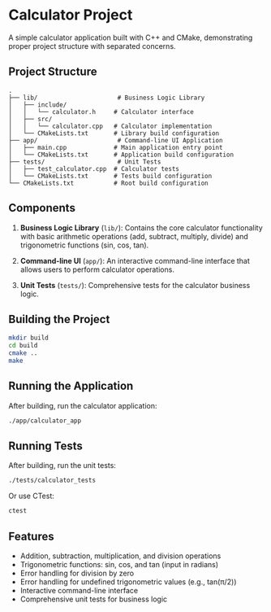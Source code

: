 # Calculator Project

A simple calculator application built with C++ and CMake, demonstrating proper project structure with separated concerns.

## Project Structure

```
.
├── lib/                      # Business Logic Library
│   ├── include/
│   │   └── calculator.h     # Calculator interface
│   ├── src/
│   │   └── calculator.cpp   # Calculator implementation
│   └── CMakeLists.txt       # Library build configuration
├── app/                      # Command-line UI Application
│   ├── main.cpp             # Main application entry point
│   └── CMakeLists.txt       # Application build configuration
├── tests/                    # Unit Tests
│   ├── test_calculator.cpp  # Calculator tests
│   └── CMakeLists.txt       # Tests build configuration
└── CMakeLists.txt           # Root build configuration
```

## Components

1. **Business Logic Library** (`lib/`): Contains the core calculator functionality with basic arithmetic operations (add, subtract, multiply, divide) and trigonometric functions (sin, cos, tan).

2. **Command-line UI** (`app/`): An interactive command-line interface that allows users to perform calculator operations.

3. **Unit Tests** (`tests/`): Comprehensive tests for the calculator business logic.

## Building the Project

```bash
mkdir build
cd build
cmake ..
make
```

## Running the Application

After building, run the calculator application:

```bash
./app/calculator_app
```

## Running Tests

After building, run the unit tests:

```bash
./tests/calculator_tests
```

Or use CTest:

```bash
ctest
```

## Features

- Addition, subtraction, multiplication, and division operations
- Trigonometric functions: sin, cos, and tan (input in radians)
- Error handling for division by zero
- Error handling for undefined trigonometric values (e.g., tan(π/2))
- Interactive command-line interface
- Comprehensive unit tests for business logic